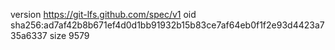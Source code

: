 version https://git-lfs.github.com/spec/v1
oid sha256:ad7af42b8b671ef4d0d1bb91932b15b83ce7af64eb0f1f2e93d4423a735a6337
size 9579
